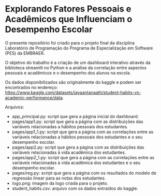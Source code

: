 # Explorando Fatores Pessoais e Acadêmicos que Influenciam o Desempenho Escolar

O presente repositório foi criado para o projeto final da disciplina Laboratório de Programação do Programa de Especialização em Software (PES) da EMBRAER.

O objetivo do trabalho é a criação de um dashboard interativo através da biblioteca streamlit no Python e a análise da correlação entre aspectos pessoais e acadêmicos e o desempenho dos alunos na escola.

Os dados disponibilizados são originalmente do kaggle e podem ser encontrados no endereço: https://www.kaggle.com/datasets/jayaantanaath/student-habits-vs-academic-performance/data.

Arquivos:

- app_principal.py: script que gera a página inicial do dashboard.
- pages/app1.py: script que gera a página com as distribuições das variáveis relacionadas a hábitos pessoais dos estudantes.
- pages/app1_1.py: script que gera a página com as correlações entre as variáveis relacionadas a hábitos pessoais dos estudantes e o seu desempenho escolar.
- pages/app2.py: script que gera a página com as distribuições das variáveis relacionadas à vida acadêmica dos estudantes.
- pages/app2_1.py: script que gera a página com as correlações entre as variáveis relacionadas à vida acadêmica dos estudantes e o seu desempenho escolar.
- pages/reg.py: script que gera a página com os resultados do modelo de regressão linear para as notas dos estudantes.
- logo.png: imagem da logo criada para o projeto.
- student_habits.csv: arquivo com os dados extraídos do kaggle.
